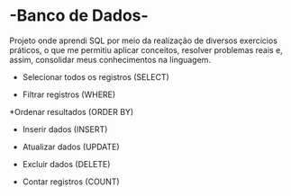 # -Banco de Dados-

Projeto onde aprendi SQL por meio da realização de diversos exercícios práticos, o que me permitiu aplicar conceitos, resolver problemas reais e, assim, consolidar meus conhecimentos na linguagem.

* Selecionar todos os registros (SELECT)

* Filtrar registros (WHERE)

 *Ordenar resultados (ORDER BY)

* Inserir dados (INSERT)

* Atualizar dados (UPDATE)

* Excluir dados (DELETE)

* Contar registros (COUNT)
